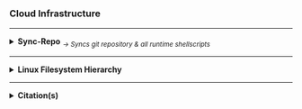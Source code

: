 <!--  [View this file Online]  https://github.com/mcavallo-git/cloud-infrastructure/blob/master/README.md  -->

<h3>Cloud Infrastructure</h3>
<hr />

<!-- ------------------------------------------------------------ -->

<details><summary>
		<strong>Sync-Repo</strong>
		<sub><i> → Syncs git repository & all runtime shellscripts</i></sub>
	</summary>
	<br />
	<ol>
	<li>Download and run the cloud-sync shellscript from the git-repo by calling:<br />
	<pre><code>
REPO_FILE="https://raw.githubusercontent.com/mcavallo-git/cloud-infrastructure/master/usr/local/sbin/sync_cloud_infrastructure" && LOCAL_FILE="${HOME}/sync_cloud_infrastructure" && wget "${REPO_FILE}" --output-document="${LOCAL_FILE}" && chmod 0700 "${LOCAL_FILE}" && ${LOCAL_FILE} --cron sync && rm "${LOCAL_FILE}";
	</code></pre>
	</li>
	</ol>
</details>
<hr />

<!-- ------------------------------------------------------------ -->

<details><summary>
		<strong>Linux Filesystem Hierarchy</strong>
	</summary>
	<pre><code><a href="usr/local/share/man/hier.man">man hier; # hier - description of the filesystem hierarchy</a></pre></code>
</details>

<hr />

<!-- ------------------------------------------------------------ -->

<details><summary>
		<strong>Citation(s)</strong>
	</summary>
	<ul>
		<li><h4><a href="https://linux.die.net/man/7/hier"><pre><code>hier(7) - Linux man page</pre></code></a></h4></li>
		<li><h4><a href="https://en.wikipedia.org/wiki/Filesystem_Hierarchy_Standard"><pre><code>Filesystem Hierarchy Standard (FHS)</pre></code></a></h4></li>
	</ul>
</details>

<!-- ------------------------------------------------------------ -->
